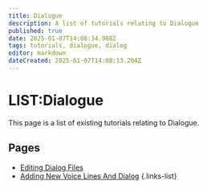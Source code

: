 ```yaml
---
title: Dialogue
description: A list of tutorials relating to Dialogue
published: true
date: 2025-01-07T14:08:34.908Z
tags: tutorials, dialogue, dialog
editor: markdown
dateCreated: 2025-01-07T14:08:13.204Z
---
```


# LIST:Dialogue
This page is a list of existing tutorials relating to Dialogue.

## Pages
- [Editing Dialog Files](https://wiki.bg3.community/en/Tutorials/dialogue-files-tutorial)
- [Adding New Voice Lines And Dialog](https://wiki.bg3.community/en/Tutorials/new-voice-lines)
{.links-list}